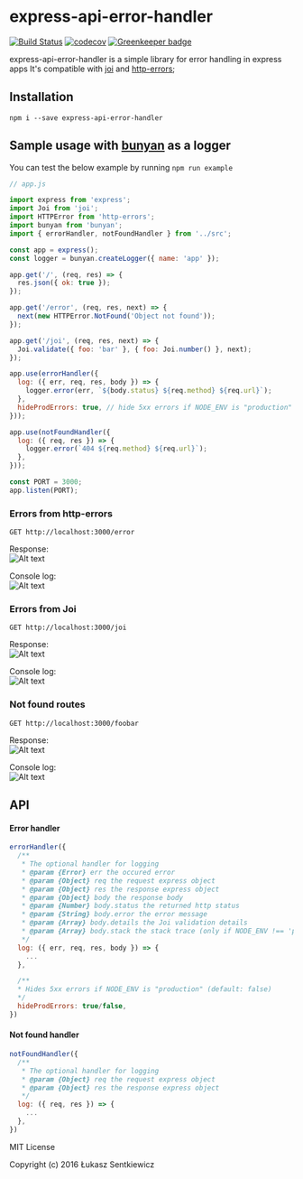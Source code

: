 # express-api-error-handler
[![Build Status](https://travis-ci.org/lsentkiewicz/express-api-error-handler.svg?branch=master)](https://travis-ci.org/lsentkiewicz/express-api-error-handler)
[![codecov](https://codecov.io/gh/lsentkiewicz/express-api-error-handler/branch/master/graph/badge.svg)](https://codecov.io/gh/lsentkiewicz/express-api-error-handler) [![Greenkeeper badge](https://badges.greenkeeper.io/BetterCallSky/express-api-error-handler.svg)](https://greenkeeper.io/)

express-api-error-handler is a simple library for error handling in express apps
It's compatible with [joi](https://www.npmjs.com/package/joi) and [http-errors](https://www.npmjs.com/package/http-errors);

## Installation

```
npm i --save express-api-error-handler
```


## Sample usage with [bunyan](https://github.com/trentm/node-bunyan) as a logger

You can test the below example by running `npm run example`

```js
// app.js

import express from 'express';
import Joi from 'joi';
import HTTPError from 'http-errors';
import bunyan from 'bunyan';
import { errorHandler, notFoundHandler } from '../src';

const app = express();
const logger = bunyan.createLogger({ name: 'app' });

app.get('/', (req, res) => {
  res.json({ ok: true });
});

app.get('/error', (req, res, next) => {
  next(new HTTPError.NotFound('Object not found'));
});

app.get('/joi', (req, res, next) => {
  Joi.validate({ foo: 'bar' }, { foo: Joi.number() }, next);
});

app.use(errorHandler({
  log: ({ err, req, res, body }) => {
    logger.error(err, `${body.status} ${req.method} ${req.url}`);
  },
  hideProdErrors: true, // hide 5xx errors if NODE_ENV is "production" (default: false)
}));

app.use(notFoundHandler({
  log: ({ req, res }) => {
    logger.error(`404 ${req.method} ${req.url}`);
  },
}));

const PORT = 3000;
app.listen(PORT);


```

### Errors from http-errors
`GET http://localhost:3000/error`

Response:  
![Alt text](https://monosnap.com/file/49YQ2fEfJ05IBYpSmJ9xyQf39aqDyn.png)

Console log:  
![Alt text](https://monosnap.com/file/CtxlOukGp46qmws2CZDi2nweyPTGIP.png)


### Errors from Joi
`GET http://localhost:3000/joi`

Response:  
![Alt text](https://monosnap.com/file/gfHDcaUAwhmgVUv16K2EeWtntqE5Ku.png)

Console log:  
![Alt text](https://monosnap.com/file/DKCwjwksgNlX6W34IY8ArlPdpvQPe5.png)


### Not found routes

`GET http://localhost:3000/foobar`

Response:  
![Alt text](https://monosnap.com/file/C4ivCvdCylIEYKktDTd1KWEKZhFISR.png)

Console log:  
![Alt text](https://monosnap.com/file/bpLLHHwH9a0n9QVzwg6q9MJwMjhcpq.png)


## API
#### Error handler
```js
errorHandler({
  /**
   * The optional handler for logging
   * @param {Error} err the occured error
   * @param {Object} req the request express object
   * @param {Object} res the response express object
   * @param {Object} body the response body
   * @param {Number} body.status the returned http status
   * @param {String} body.error the error message
   * @param {Array} body.details the Joi validation details
   * @param {Array} body.stack the stack trace (only if NODE_ENV !== 'production')
   */
  log: ({ err, req, res, body }) => {
    ...
  },

  /**
  * Hides 5xx errors if NODE_ENV is "production" (default: false)
  */
  hideProdErrors: true/false,
})
```
#### Not found handler
```js
notFoundHandler({
  /**
   * The optional handler for logging
   * @param {Object} req the request express object
   * @param {Object} res the response express object
   */
  log: ({ req, res }) => {
    ...
  },
})
```


MIT License

Copyright (c) 2016 Łukasz Sentkiewicz